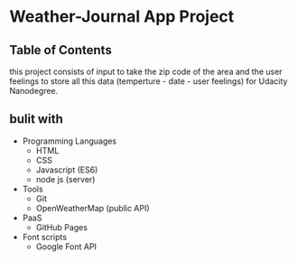 # Weather-Journal App Project

## Table of Contents

this project consists of input to take the zip code of the area and the user feelings to store all this data (temperture - date - user feelings) for Udacity Nanodegree.

## bulit with
- Programming Languages
    - HTML
    - CSS
    - Javascript (ES6)
    - node js (server)
- Tools
    - Git
    - OpenWeatherMap (public API)
- PaaS
    - GitHub Pages
- Font scripts
    - Google Font API